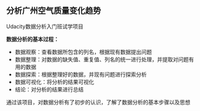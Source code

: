 ## 分析广州空气质量变化趋势

Udacity数据分析入门班试学项目

**数据分析的基本过程：**

* 数据观察：查看数据所包含的列名，根据现有数据提出问题
* 数据整理：对数据的缺失值、重复值、列名的统一进行处理，并提取对问题有用的数据
* 数据探索：根据整理好的数据，并现有问题进行探索分析
* 数据可视化：将分析的结果可视化
* 结论：对分析的结果进行总结

通过该项目，对数据分析有了初步的认识，了解了数据分析的基本步骤以及思想
